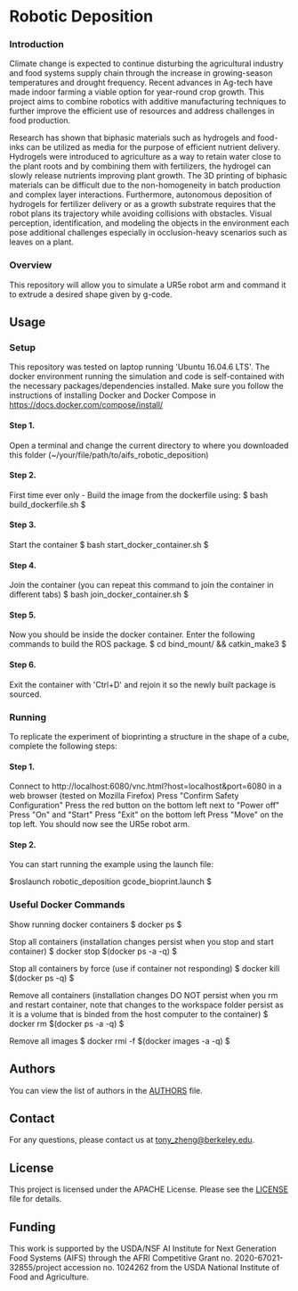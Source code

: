 # Robotic Deposition
 
### Introduction

Climate change is expected to continue disturbing the agricultural industry and food systems supply chain through the increase in growing-season temperatures and drought frequency. Recent advances in Ag-tech have made indoor farming a viable option for year-round crop growth. This project aims to combine robotics with additive manufacturing techniques to further improve the efficient use of resources and address challenges in food production.

Research has shown that biphasic materials such as hydrogels and food-inks can be utilized as media for the purpose of efficient nutrient delivery. Hydrogels were introduced to agriculture as a way to retain water close to the plant roots and by combining them with fertilizers, the hydrogel can slowly release nutrients improving plant growth. 
The 3D printing of biphasic materials can be difficult due to the non-homogeneity in batch production and complex layer interactions. Furthermore, autonomous deposition of hydrogels for fertilizer delivery or as a growth substrate requires that the robot plans its trajectory while avoiding collisions with obstacles. Visual perception, identification, and modeling the objects in the environment each pose additional challenges especially in occlusion-heavy scenarios such as leaves on a plant.


### Overview
This repository will allow you to simulate a UR5e robot arm and command it to extrude a desired shape given by g-code.  


## Usage

### Setup
This repository was tested on laptop running 'Ubuntu 16.04.6 LTS'. The docker environment running the simulation and code is self-contained with the necessary packages/dependencies installed.  Make sure you follow the instructions of installing Docker and Docker Compose in https://docs.docker.com/compose/install/


#### Step 1.
Open a terminal and change the current directory to where you downloaded this folder (~/your/file/path/to/aifs_robotic_deposition)

#### Step 2. 

First time ever only - Build the image from the dockerfile using: 
$ bash build_dockerfile.sh $

#### Step 3.
Start the container
$ bash start_docker_container.sh $

#### Step 4.
Join the container (you can repeat this command to join the container in different tabs)
$ bash join_docker_container.sh $

#### Step 5.
Now you should be inside the docker container. Enter the following commands to build the ROS package.
$ cd bind_mount/ && catkin_make3 $

#### Step 6.
Exit the container with 'Ctrl+D' and rejoin it so the newly built package is sourced.

### Running
To replicate the experiment of bioprinting a structure in the shape of a cube, complete the following steps:

#### Step 1.
Connect to http://localhost:6080/vnc.html?host=localhost&port=6080 in a web browser (tested on Mozilla Firefox)
Press "Confirm Safety Configuration"
Press the red button on the bottom left next to "Power off"
Press "On" and "Start" 
Press "Exit" on the bottom left
Press "Move" on the top left. 
You should now see the UR5e robot arm.

#### Step 2.
You can start running the example using the launch file:

$roslaunch robotic_deposition gcode_bioprint.launch $
 

### Useful Docker Commands

Show running docker containers
$ docker ps $

Stop all containers (installation changes persist when you stop and start container)
$ docker stop $(docker ps -a -q) $

Stop all containers by force (use if container not responding)
$ docker kill $(docker ps -q) $

Remove all containers (installation changes DO NOT persist when you rm and restart container, note that changes to the workspace folder persist as it is a volume that is binded from the host computer to the container)
$ docker rm $(docker ps -a -q) $

Remove all images
$ docker rmi -f $(docker images -a -q) $

## Authors

You can view the list of authors in the [AUTHORS](https://github.com/tonyhzheng/robotic_deposition/blob/main/AUTHORS) file.

## Contact

For any questions, please contact us at tony_zheng@berkeley.edu.
 
## License

This project is licensed under the APACHE License. Please see the [LICENSE](https://github.com/AI-Institute-Food-Systems/aifs-github-best-practices/blob/main/LICENSE) file for details.
 
## Funding

This work is supported by the USDA/NSF AI Institute for Next Generation Food Systems (AIFS) through the AFRI Competitive Grant no. 2020-67021-32855/project accession no. 1024262 from the USDA National Institute of Food and Agriculture.
